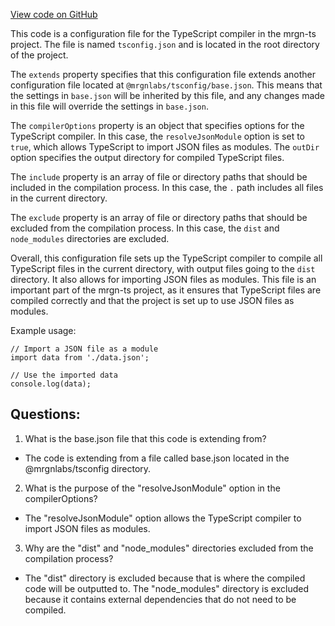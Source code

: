 [View code on GitHub](https://github.com/mrgnlabs/mrgn-ts/packages/lip-client/tsconfig.json)

This code is a configuration file for the TypeScript compiler in the mrgn-ts project. The file is named `tsconfig.json` and is located in the root directory of the project. 

The `extends` property specifies that this configuration file extends another configuration file located at `@mrgnlabs/tsconfig/base.json`. This means that the settings in `base.json` will be inherited by this file, and any changes made in this file will override the settings in `base.json`.

The `compilerOptions` property is an object that specifies options for the TypeScript compiler. In this case, the `resolveJsonModule` option is set to `true`, which allows TypeScript to import JSON files as modules. The `outDir` option specifies the output directory for compiled TypeScript files.

The `include` property is an array of file or directory paths that should be included in the compilation process. In this case, the `.` path includes all files in the current directory.

The `exclude` property is an array of file or directory paths that should be excluded from the compilation process. In this case, the `dist` and `node_modules` directories are excluded.

Overall, this configuration file sets up the TypeScript compiler to compile all TypeScript files in the current directory, with output files going to the `dist` directory. It also allows for importing JSON files as modules. This file is an important part of the mrgn-ts project, as it ensures that TypeScript files are compiled correctly and that the project is set up to use JSON files as modules. 

Example usage:
```
// Import a JSON file as a module
import data from './data.json';

// Use the imported data
console.log(data);
```
## Questions: 
 1. What is the base.json file that this code is extending from?
- The code is extending from a file called base.json located in the @mrgnlabs/tsconfig directory.

2. What is the purpose of the "resolveJsonModule" option in the compilerOptions?
- The "resolveJsonModule" option allows the TypeScript compiler to import JSON files as modules.

3. Why are the "dist" and "node_modules" directories excluded from the compilation process?
- The "dist" directory is excluded because that is where the compiled code will be outputted to. The "node_modules" directory is excluded because it contains external dependencies that do not need to be compiled.